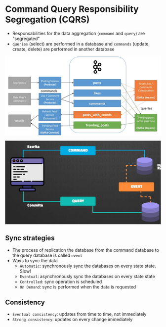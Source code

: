 # Command Query Responsibility Segregation (CQRS)

- Responsabilities for the data aggregation (`command` and `query`) are "segregated"
- `queries` (select) are performed in a database and `commands` (update, create, delete) are performed in another database

![CQRS](../../images/cqrs.png)

![CQRS Databases](../../images/cqrs-databases.png)

## Sync strategies

- The process of replication the database from the command database to the query database is called `event`
- Ways to sync the data
  - `Automatic`: synchronously sync the databases on every state state. Slow!
  - `Eventual`: asynchronously sync the databases on every state state
  - `Controlled`: sync operation is scheduled
  - `On Demand`: sync is performed when the data is requested

## Consistency

- `Eventual consistency`: updates from time to time, not immediately
- `Strong consistency`: updates on every change immediately
